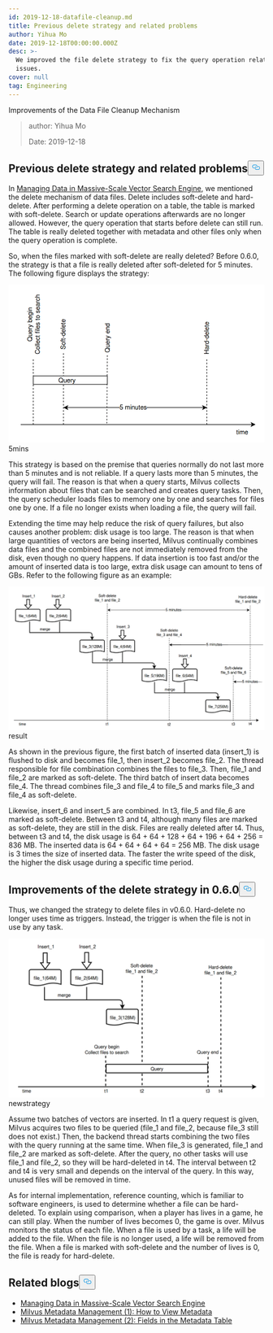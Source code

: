 ```yaml
---
id: 2019-12-18-datafile-cleanup.md
title: Previous delete strategy and related problems
author: Yihua Mo
date: 2019-12-18T00:00:00.000Z
desc: >-
  We improved the file delete strategy to fix the query operation related
  issues.
cover: null
tag: Engineering
---
```

<custom-h1>Improvements of the Data File Cleanup Mechanism</custom-h1><blockquote>
<p>author: Yihua Mo</p>
<p>Date: 2019-12-18</p>
</blockquote>
<h2 id="Previous-delete-strategy-and-related-problems" class="common-anchor-header">Previous delete strategy and related problems<button data-href="#Previous-delete-strategy-and-related-problems" class="anchor-icon" translate="no">
      <svg translate="no"
        aria-hidden="true"
        focusable="false"
        height="20"
        version="1.1"
        viewBox="0 0 16 16"
        width="16"
      >
        <path
          fill="#0092E4"
          fill-rule="evenodd"
          d="M4 9h1v1H4c-1.5 0-3-1.69-3-3.5S2.55 3 4 3h4c1.45 0 3 1.69 3 3.5 0 1.41-.91 2.72-2 3.25V8.59c.58-.45 1-1.27 1-2.09C10 5.22 8.98 4 8 4H4c-.98 0-2 1.22-2 2.5S3 9 4 9zm9-3h-1v1h1c1 0 2 1.22 2 2.5S13.98 12 13 12H9c-.98 0-2-1.22-2-2.5 0-.83.42-1.64 1-2.09V6.25c-1.09.53-2 1.84-2 3.25C6 11.31 7.55 13 9 13h4c1.45 0 3-1.69 3-3.5S14.5 6 13 6z"
        ></path>
      </svg>
    </button></h2><p>In <a href="/blog/zh/2019-11-08-data-management.md">Managing Data in Massive-Scale Vector Search Engine</a>, we mentioned the delete mechanism of data files. Delete includes soft-delete and hard-delete. After performing a delete operation on a table, the table is marked with soft-delete. Search or update operations afterwards are no longer allowed. However, the query operation that starts before delete can still run. The table is really deleted together with metadata and other files only when the query operation is complete.</p>
<p>So, when the files marked with soft-delete are really deleted? Before 0.6.0, the strategy is that a file is really deleted after soft-deleted for 5 minutes. The following figure displays the strategy:</p>
<p>
  <span class="img-wrapper">
    <img translate="no" src="https://raw.githubusercontent.com/milvus-io/community/master/blog/assets/datafile_clean/5mins.png" alt="5mins" class="doc-image" id="5mins" />
    <span>5mins</span>
  </span>
</p>
<p>This strategy is based on the premise that queries normally do not last more than 5 minutes and is not reliable. If a query lasts more than 5 minutes, the query will fail. The reason is that when a query starts, Milvus collects information about files that can be searched and creates query tasks. Then, the query scheduler loads files to memory one by one and searches for files one by one. If a file no longer exists when loading a file, the query will fail.</p>
<p>Extending the time may help reduce the risk of query failures, but also causes another problem: disk usage is too large. The reason is that when large quantities of vectors are being inserted, Milvus continually combines data files and the combined files are not immediately removed from the disk, even though no query happens. If data insertion is too fast and/or the amount of inserted data is too large, extra disk usage can amount to tens of GBs. Refer to the following figure as an example:</p>
<p>
  <span class="img-wrapper">
    <img translate="no" src="https://raw.githubusercontent.com/milvus-io/community/master/blog/assets/datafile_clean/5min_result.png" alt="result" class="doc-image" id="result" />
    <span>result</span>
  </span>
</p>
<p>As shown in the previous figure, the first batch of inserted data (insert_1) is flushed to disk and becomes file_1, then insert_2 becomes file_2. The thread responsible for file combination combines the files to file_3. Then, file_1 and file_2 are marked as soft-delete. The third batch of insert data becomes file_4. The thread combines file_3 and file_4 to file_5 and marks file_3 and file_4 as soft-delete.</p>
<p>Likewise, insert_6 and insert_5 are combined. In t3, file_5 and file_6 are marked as soft-delete. Between t3 and t4, although many files are marked as soft-delete, they are still in the disk. Files are really deleted after t4. Thus, between t3 and t4, the disk usage is 64 + 64 + 128 + 64 + 196 + 64 + 256 = 836 MB. The inserted data is 64 + 64 + 64 + 64 = 256 MB. The disk usage is 3 times the size of inserted data. The faster the write speed of the disk, the higher the disk usage during a specific time period.</p>
<h2 id="Improvements-of-the-delete-strategy-in-060" class="common-anchor-header">Improvements of the delete strategy in 0.6.0<button data-href="#Improvements-of-the-delete-strategy-in-060" class="anchor-icon" translate="no">
      <svg translate="no"
        aria-hidden="true"
        focusable="false"
        height="20"
        version="1.1"
        viewBox="0 0 16 16"
        width="16"
      >
        <path
          fill="#0092E4"
          fill-rule="evenodd"
          d="M4 9h1v1H4c-1.5 0-3-1.69-3-3.5S2.55 3 4 3h4c1.45 0 3 1.69 3 3.5 0 1.41-.91 2.72-2 3.25V8.59c.58-.45 1-1.27 1-2.09C10 5.22 8.98 4 8 4H4c-.98 0-2 1.22-2 2.5S3 9 4 9zm9-3h-1v1h1c1 0 2 1.22 2 2.5S13.98 12 13 12H9c-.98 0-2-1.22-2-2.5 0-.83.42-1.64 1-2.09V6.25c-1.09.53-2 1.84-2 3.25C6 11.31 7.55 13 9 13h4c1.45 0 3-1.69 3-3.5S14.5 6 13 6z"
        ></path>
      </svg>
    </button></h2><p>Thus, we changed the strategy to delete files in v0.6.0. Hard-delete no longer uses time as triggers. Instead, the trigger is when the file is not in use by any task.</p>
<p>
  <span class="img-wrapper">
    <img translate="no" src="https://raw.githubusercontent.com/milvus-io/community/master/blog/assets/datafile_clean/new_strategy.png" alt="newstrategy" class="doc-image" id="newstrategy" />
    <span>newstrategy</span>
  </span>
</p>
<p>Assume two batches of vectors are inserted. In t1 a query request is given, Milvus acquires two files to be queried (file_1 and file_2, because file_3 still does not exist.) Then, the backend thread starts combining the two files with the query running at the same time. When file_3 is generated, file_1 and file_2 are marked as soft-delete. After the query, no other tasks will use file_1 and file_2, so they will be hard-deleted in t4. The interval between t2 and t4 is very small and depends on the interval of the query. In this way, unused files will be removed in time.</p>
<p>As for internal implementation, reference counting, which is familiar to software engineers, is used to determine whether a file can be hard-deleted. To explain using comparison, when a player has lives in a game, he can still play. When the number of lives becomes 0, the game is over. Milvus monitors the status of each file. When a file is used by a task, a life will be added to the file. When the file is no longer used, a life will be removed from the file. When a file is marked with soft-delete and the number of lives is 0, the file is ready for hard-delete.</p>
<h2 id="Related-blogs" class="common-anchor-header">Related blogs<button data-href="#Related-blogs" class="anchor-icon" translate="no">
      <svg translate="no"
        aria-hidden="true"
        focusable="false"
        height="20"
        version="1.1"
        viewBox="0 0 16 16"
        width="16"
      >
        <path
          fill="#0092E4"
          fill-rule="evenodd"
          d="M4 9h1v1H4c-1.5 0-3-1.69-3-3.5S2.55 3 4 3h4c1.45 0 3 1.69 3 3.5 0 1.41-.91 2.72-2 3.25V8.59c.58-.45 1-1.27 1-2.09C10 5.22 8.98 4 8 4H4c-.98 0-2 1.22-2 2.5S3 9 4 9zm9-3h-1v1h1c1 0 2 1.22 2 2.5S13.98 12 13 12H9c-.98 0-2-1.22-2-2.5 0-.83.42-1.64 1-2.09V6.25c-1.09.53-2 1.84-2 3.25C6 11.31 7.55 13 9 13h4c1.45 0 3-1.69 3-3.5S14.5 6 13 6z"
        ></path>
      </svg>
    </button></h2><ul>
<li><a href="/blog/zh/2019-11-08-data-management.md">Managing Data in Massive-Scale Vector Search Engine</a></li>
<li><a href="https://milvus.io/blog/managing-metadata-in-milvus-1.md">Milvus Metadata Management (1): How to View Metadata</a></li>
<li><a href="/blog/zh/2019-12-27-meta-table.md">Milvus Metadata Management (2): Fields in the Metadata Table</a></li>
</ul>
